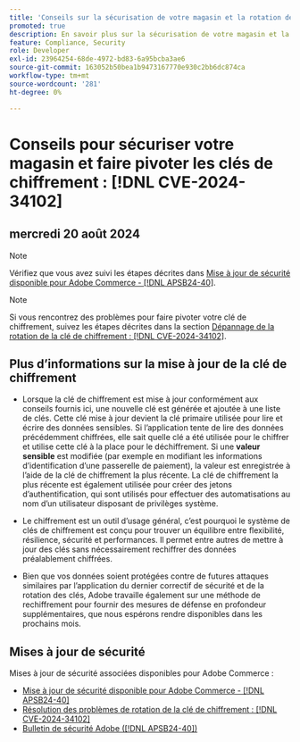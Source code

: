 ```yaml
---
title: 'Conseils sur la sécurisation de votre magasin et la rotation des clés de chiffrement : [!DNL CVE-2024-34102]'
promoted: true
description: En savoir plus sur la sécurisation de votre magasin et la rotation des clés de chiffrement concernant  [!DNL CVE-2024-34102].
feature: Compliance, Security
role: Developer
exl-id: 23964254-68de-4972-bd83-6a95bcba3ae6
source-git-commit: 163052b50bea1b9473167770e930c2bb6dc874ca
workflow-type: tm+mt
source-wordcount: '281'
ht-degree: 0%

---
```


# Conseils pour sécuriser votre magasin et faire pivoter les clés de chiffrement : [!DNL CVE-2024-34102]

## mercredi 20 août 2024

>[!NOTE]
>
>Vérifiez que vous avez suivi les étapes décrites dans [&#x200B; Mise à jour de sécurité disponible pour Adobe Commerce - [!DNL APSB24-40]](https://experienceleague.adobe.com/fr/docs/experience-cloud-kcs/kbarticles/ka-27136).

>[!NOTE]
>
>Si vous rencontrez des problèmes pour faire pivoter votre clé de chiffrement, suivez les étapes décrites dans la section [Dépannage de la rotation de la clé de chiffrement : [!DNL CVE-2024-34102]](https://experienceleague.adobe.com/fr/docs/experience-cloud-kcs/kbarticles/ka-27134).

## Plus d’informations sur la mise à jour de la clé de chiffrement

* Lorsque la clé de chiffrement est mise à jour conformément aux conseils fournis ici, une nouvelle clé est générée et ajoutée à une liste de clés. Cette clé mise à jour devient la clé primaire utilisée pour lire et écrire des données sensibles. Si l’application tente de lire des données précédemment chiffrées, elle sait quelle clé a été utilisée pour le chiffrer et utilise cette clé à la place pour le déchiffrement. Si une **valeur sensible** est modifiée (par exemple en modifiant les informations d’identification d’une passerelle de paiement), la valeur est enregistrée à l’aide de la clé de chiffrement la plus récente. La clé de chiffrement la plus récente est également utilisée pour créer des jetons d’authentification, qui sont utilisés pour effectuer des automatisations au nom d’un utilisateur disposant de privilèges système.

* Le chiffrement est un outil d’usage général, c’est pourquoi le système de clés de chiffrement est conçu pour trouver un équilibre entre flexibilité, résilience, sécurité et performances. Il permet entre autres de mettre à jour des clés sans nécessairement rechiffrer des données préalablement chiffrées.

* Bien que vos données soient protégées contre de futures attaques similaires par l’application du dernier correctif de sécurité et de la rotation des clés, Adobe travaille également sur une méthode de rechiffrement pour fournir des mesures de défense en profondeur supplémentaires, que nous espérons rendre disponibles dans les prochains mois.

## Mises à jour de sécurité

Mises à jour de sécurité associées disponibles pour Adobe Commerce :

* [Mise à jour de sécurité disponible pour Adobe Commerce - [!DNL APSB24-40]](https://experienceleague.adobe.com/fr/docs/experience-cloud-kcs/kbarticles/ka-27136)
* [Résolution des problèmes de rotation de la clé de chiffrement : [!DNL CVE-2024-34102]](https://experienceleague.adobe.com/fr/docs/experience-cloud-kcs/kbarticles/ka-27134)
* [Bulletin de sécurité Adobe ([!DNL APSB24-40])](https://helpx.adobe.com/fr/security/products/magento/apsb24-40.html)
